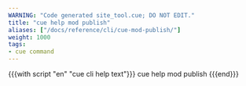 ```yaml
---
WARNING: "Code generated site_tool.cue; DO NOT EDIT."
title: "cue help mod publish"
aliases: ["/docs/reference/cli/cue-mod-publish/"]
weight: 1000
tags:
- cue command
---
```


{{{with script "en" "cue cli help text"}}}
cue help mod publish
{{{end}}}
